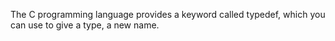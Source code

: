 The C programming language provides a
keyword called typedef, which you can use to
give a type, a new name.
